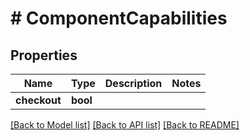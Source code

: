 # # ComponentCapabilities

## Properties

Name | Type | Description | Notes
------------ | ------------- | ------------- | -------------
**checkout** | **bool** |  |

[[Back to Model list]](../../README.md#models) [[Back to API list]](../../README.md#endpoints) [[Back to README]](../../README.md)
